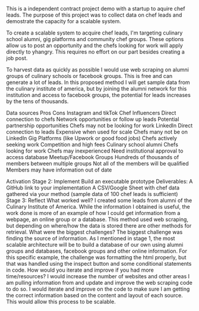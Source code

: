 This is a independent contract project demo with a startup to aquire chef leads. The purpose of this project was to collect data on chef leads and demostrate the capacity for a scalable system. 

To create a scalable system to acquire chef leads, I'm targeting culinary school alumni, gig platforms and community chef groups. These options allow us to post an opportunity and the chefs looking for work will apply directly to yhangry. This requires no effort on our part besides creating a job post. 

To harvest data as quickly as possible I would use web scraping on alumni groups of culinary schools or facebook groups. This is free and can generate a lot of leads. In this proposed method I will get sample data from the culinary institute of america, but by joining the alumni network for this institution and access to facebook groups, the potential for leads increases by the tens of thousands.

Data sources
Pros
Cons
Instagram and tikTok Chef Influencers
Direct connection to chefs
Network opportunities or follow up leads
Potential partnership opportunities 
Chefs may not be looking for work
LinkedIn
Direct connection to leads 
Expensive when used for scale
Chefs many not be on LinkedIn 
Gig Platforms (like Upwork or good food jobs)
Chefs actively seeking work	
Competition and high fees
Culinary school alumni
Chefs looking for work
Chefs may inexperienced 
Need institutional approval to access database
Meetup/Facebook Groups
Hundreds of thousands of members between multiple groups
Not all of the members will be qualified
Members may have information out of date



Activation
Stage 2: Implement
Build an executable prototype
Deliverables:
A GitHub link to your implementation
A CSV/Google Sheet with chef data gathered via your method (sample data of 100 chef leads is sufficient)
Stage 3: Reflect
What worked well?
I created some leads from alumni of the Culinary Institute of America. While the information I obtained is useful, the work done is more of an example of how I could get information from a webpage, an online group or a database. This method used web scraping, but depending on where/how the data is stored there are other methods for retrieval. 
What were the biggest challenges?
The biggest challenge was finding the source of information. As I mentioned in stage 1, the most scalable architecture will be to build a database of our own using alumni groups and databases, facebook groups and other online information. For this specific example, the challenge was formatting the html properly, but that was handled using the inspect button and some conditional statements in code. 
How would you iterate and improve if you had more time/resources?
I would increase the number of websites and other areas I am pulling information from and update and improve the web scraping code to do so. I would iterate and improve on the code to make sure I am getting the correct information based on the content and layout of each source.  This would allow this process to be scalable. 
